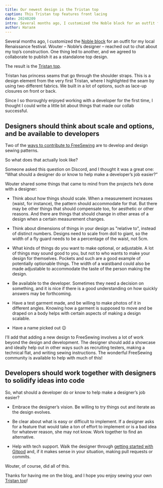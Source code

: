 ```yaml
---
title: Our newest design is the Tristan top
caption: This Tristan top features front lacing
date: 20240209
intro: Several months ago, I customized the Noble block for an outfit for my local Renaissance festival. Wouter – Noble’s designer – reached out to chat about my top’s construction. One thing led to another, and we agreed to collaborate to publish it as a standalone top design.
author: Наталя
---
```


Several months ago, I customized the [Noble block](https://freesewing.org/designs/noble) for an outfit for my local Renaissance festival. Wouter – Noble’s designer – reached out to chat about my top’s construction. One thing led to another, and we agreed to collaborate to publish it as a standalone top design.

The result is the [Tristan top](https://freesewing.org/docs/designs/tristan).

Tristan has princess seams that go through the shoulder straps. This is a design element from the very first Tristan, where I highlighted the seam by using two different fabrics. We built in a lot of options, such as lace-up closures on front or back.

Since I so thoroughly enjoyed working with a developer for the first time, I thought I could write a little bit about things that made our collab successful.

## Designers should think about scale and options, and be available to developers

Two of the [ways to contribute to FreeSewing](https://freesewing.dev/howtos/ways-to-contribute) are to develop and design sewing patterns.

So what does that actually look like?

Someone asked this question on Discord, and I thought it was a great one: “What should a designer do or know to help make a developer’s job easier?”

Wouter shared some things that came to mind from the projects he’s done with a designer:

- Think about how things should scale. When a measurement increases (waist, for instance), the pattern should accommodate for that. But there may be other things that should compensate too, for aesthetic or other reasons. And there are things that should change in other areas of a design when a certain measurement changes.

- Think about dimensions of things in your design as "relative to", instead of distinct numbers. Designs need to scale from doll to giant, so the width of a fly guard needs to be a percentage of the waist, not 5cm.

- What kinds of things do you want to make optional, or adjustable. A lot of things may sound good to you, but not to who wants to make your design for themselves. Pockets and such are a good example of potentially optionable things. The width of a waistband could also be made adjustable to accommodate the taste of the person making the design.

- Be available to the developer. Sometimes they need a decision on something, and it is nice if there is a good understanding on how quickly answers may be forthcoming.

- Have a test garment made, and be willing to make photos of it in different angles. Knowing how a garment is supposed to move and be draped on a body helps with certain aspects of making a design scalable.

- Have a name picked out :wink:

I’ll add that adding a new design to FreeSewing involves a lot of work beyond the design and development. The designer should add a showcase and ideally help out in other ways such as recruiting testers, making a technical flat, and writing sewing instructions. The wonderful FreeSewing community is available to help with much of this!

## Developers should work together with designers to solidify ideas into code

So, what should a developer do or know to help make a designer’s job easier?

- Embrace the designer’s vision. Be willing to try things out and iterate as the design evolves.

- Be clear about what is easy or difficult to implement. If a designer asks for a feature that would take a ton of effort to implement or is a bad idea for whatever reason, she may not know. Work together to find an alternative.

- Help with tech support. Walk the designer through [getting started with Gitpod](https://freesewing.dev/tutorials/getting-started-gitpod) and, if it makes sense in your situation, making pull requests or commits.

Wouter, of course, did all of this.

Thanks for having me on the blog, and I hope you enjoy sewing your own [Tristan top](https://freesewing.org/docs/designs/tristan)!

